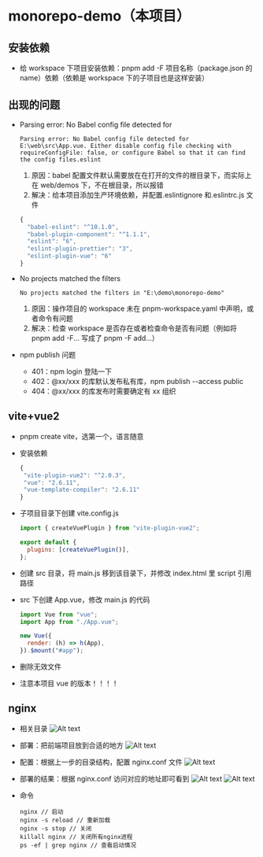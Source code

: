 # monorepo-demo（本项目）

## 安装依赖

- 给 workspace 下项目安装依赖：pnpm add -F 项目名称（package.json 的 name）依赖（依赖是 workspace 下的子项目也是这样安装）

## 出现的问题

- Parsing error: No Babel config file detected for

  ```text
  Parsing error: No Babel config file detected for E:\web\src\App.vue. Either disable config file checking with requireConfigFile: false, or configure Babel so that it can find the config files.eslint
  ```

  1. 原因：babel 配置文件默认需要放在在打开的文件的根目录下，而实际上在 web/demos 下，不在根目录，所以报错
  2. 解决：给本项目添加生产环境依赖，并配置.eslintignore 和.eslintrc.js 文件

  ```javascript
  {
    "babel-eslint": "^10.1.0",
    "babel-plugin-component": "^1.1.1",
    "eslint": "6",
    "eslint-plugin-prettier": "3",
    "eslint-plugin-vue": "6"
  }
  ```

- No projects matched the filters

  ```text
  No projects matched the filters in "E:\demo\monorepo-demo"
  ```

  1. 原因：操作项目的 workspace 未在 pnpm-workspace.yaml 中声明，或者命令有问题
  2. 解决：检查 workspace 是否存在或者检查命令是否有问题（例如将 pnpm add -F... 写成了 pnpm -F add...）

- npm publish 问题
  - 401：npm login 登陆一下
  - 402：@xx/xxx 的库默认发布私有库，npm publish --access public
  - 404：@xx/xxx 的库发布时需要确定有 xx 组织

## vite+vue2

- pnpm create vite，选第一个，语言随意

- 安装依赖

  ```javascript
  {
   "vite-plugin-vue2": "^2.0.3",
   "vue": "2.6.11",
   "vue-template-compiler": "2.6.11"
  }
  ```

- 子项目目录下创建 vite.config.js

  ```javascript
  import { createVuePlugin } from "vite-plugin-vue2";

  export default {
    plugins: [createVuePlugin()],
  };
  ```

- 创建 src 目录，将 main.js 移到该目录下，并修改 index.html 里 script 引用路径

- src 下创建 App.vue，修改 main.js 的代码

  ```javascript
  import Vue from "vue";
  import App from "./App.vue";

  new Vue({
    render: (h) => h(App),
  }).$mount("#app");
  ```

- 删除无效文件

- 注意本项目 vue 的版本！！！！

## nginx

- 相关目录
  ![Alt text](image-2.png)

- 部署：把前端项目放到合适的地方
  ![Alt text](image-3.png)

- 配置：根据上一步的目录结构，配置 nginx.conf 文件
  ![Alt text](image.png)

- 部署的结果：根据 nginx.conf 访问对应的地址即可看到
  ![Alt text](image-5.png)
  ![Alt text](image-1.png)

- 命令

  ```text
  nginx // 启动
  nginx -s reload // 重新加载
  nginx -s stop // 关闭
  killall nginx // 关闭所有nginx进程
  ps -ef | grep nginx // 查看启动情况
  ```
